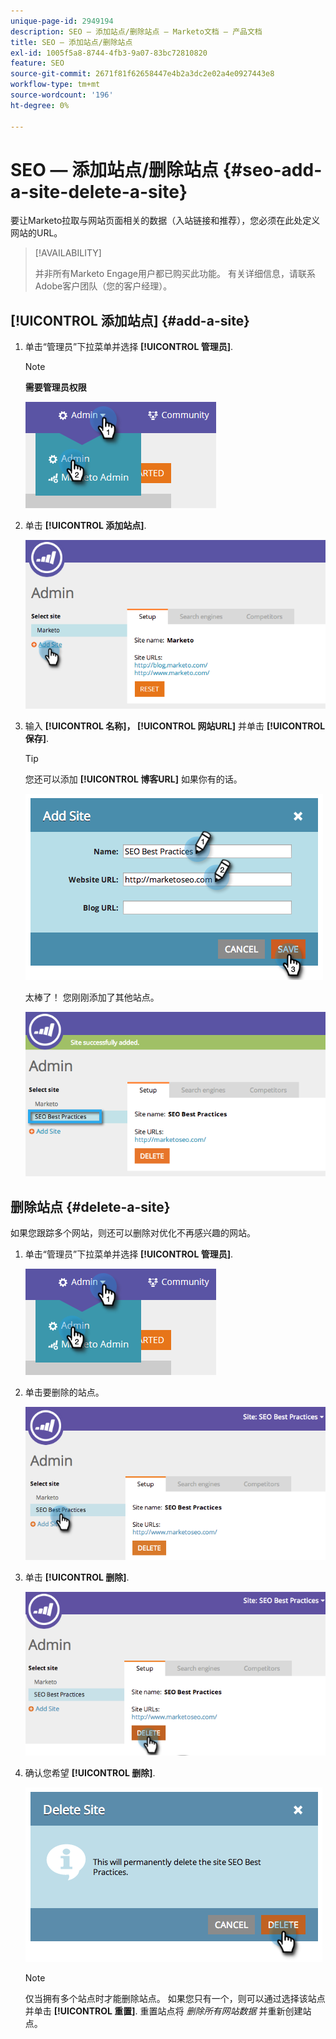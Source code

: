 ```yaml
---
unique-page-id: 2949194
description: SEO — 添加站点/删除站点 — Marketo文档 — 产品文档
title: SEO — 添加站点/删除站点
exl-id: 1005f5a8-8744-4fb3-9a07-83bc72810820
feature: SEO
source-git-commit: 2671f81f62658447e4b2a3dc2e02a4e0927443e8
workflow-type: tm+mt
source-wordcount: '196'
ht-degree: 0%

---
```


# SEO — 添加站点/删除站点 {#seo-add-a-site-delete-a-site}

要让Marketo拉取与网站页面相关的数据（入站链接和推荐），您必须在此处定义网站的URL。

>[!AVAILABILITY]
>
>并非所有Marketo Engage用户都已购买此功能。 有关详细信息，请联系Adobe客户团队（您的客户经理）。

## [!UICONTROL 添加站点] {#add-a-site}

1. 单击“管理员”下拉菜单并选择 **[!UICONTROL 管理员]**.

   >[!NOTE]
   >
   >**需要管理员权限**

   ![](assets/one.png)

1. 单击 **[!UICONTROL 添加站点]**.

   ![](assets/two.png)

1. 输入 **[!UICONTROL 名称]， [!UICONTROL 网站URL]** 并单击 **[!UICONTROL 保存]**.

   >[!TIP]
   >
   >您还可以添加 **[!UICONTROL 博客URL]** 如果你有的话。

   ![](assets/image2014-9-17-21-3a19-3a51.png)

   太棒了！ 您刚刚添加了其他站点。

   ![](assets/four.png)

## 删除站点 {#delete-a-site}

如果您跟踪多个网站，则还可以删除对优化不再感兴趣的网站。

1. 单击“管理员”下拉菜单并选择 **[!UICONTROL 管理员]**.

   ![](assets/one.png)

1. 单击要删除的站点。

   ![](assets/six.png)

1. 单击 **[!UICONTROL 删除]**.

   ![](assets/seven.png)

1. 确认您希望 **[!UICONTROL 删除]**.

   ![](assets/image2014-9-17-21-3a21-3a22.png)

   >[!NOTE]
   >
   >仅当拥有多个站点时才能删除站点。 如果您只有一个，则可以通过选择该站点并单击 **[!UICONTROL 重置]**. 重置站点将 _删除所有网站数据_ 并重新创建站点。
